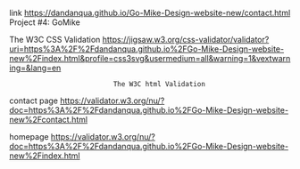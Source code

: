 link
https://dandanqua.github.io/Go-Mike-Design-website-new/contact.html
Project #4: GoMike

The W3C CSS Validation 
https://jigsaw.w3.org/css-validator/validator?uri=https%3A%2F%2Fdandanqua.github.io%2FGo-Mike-Design-website-new%2Findex.html&profile=css3svg&usermedium=all&warning=1&vextwarning=&lang=en

                              The W3C html Validation 

contact page
https://validator.w3.org/nu/?doc=https%3A%2F%2Fdandanqua.github.io%2FGo-Mike-Design-website-new%2Fcontact.html

homepage
https://validator.w3.org/nu/?doc=https%3A%2F%2Fdandanqua.github.io%2FGo-Mike-Design-website-new%2Findex.html
